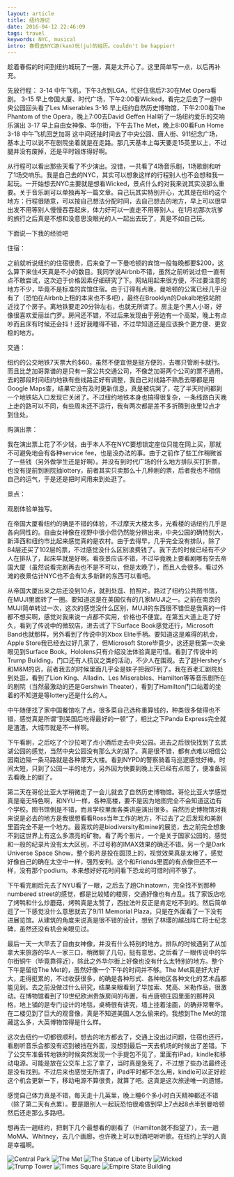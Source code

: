 ```yaml
---
layout: article
title: 纽约游记
date: 2016-04-12 22:46:09
tags: travel
keywords: NYC, musical
intro: 春假去NYC游(kan)玩(ju)的经历。couldn't be happier!
---
```


趁着春假的时间到纽约城玩了一圈，真是太开心了。这里简单写一点，以后再补充。

先放行程：
3-14 中午飞机，下午3点到LGA，忙好住宿后7:30在Met Opera看剧。
3-15 早上帝国大厦、时代广场，下午2:00看Wicked，看完之后去了一趟中央公园回头看了Les Miserables
3-16 早上纽约自然历史博物馆，下午2:00看The Phantom of the Opera，晚上7:00去David Geffen Hall听了一场纽约爱乐的交响乐演出
3-17 早上自由女神像、华尔街，下午去The Met，晚上8:00看Fun Home
3-18 中午飞机回芝加哥
这中间还抽时间去了中央公园、唐人街、911纪念广场，基本上可以说不在剧院坐着就是在走路。那几天基本上每天要走15英里以上，不过腿并没有废掉，还是平时锻炼得好啊。

从行程可以看出那些天看了不少演出。没错，一共看了4场音乐剧，1场歌剧和听了1场交响乐。我是自己去的NYC，其实可以想象这样的行程别人也不会想和我一起玩。一开始想去NYC主要就是想看Wicked，景点什么的对我来说其实没那么重要。关于音乐剧可以单独再写一篇文章。自己玩其实特别开心，尤其是在纽约这个地方：行程很随意，可以按自己想法分配时间，去自己想去的地方，早上可以很早出发不用等别人慢慢吞吞起床，体力好可以一直走不用等别人。在1月初那次坑爹的旅行之后真是不想和没意思没眼光的人一起出去玩了，真是不如自己玩。

下面说一下我的经验吧

住宿：

之前就听说纽约的住宿很贵，后来查了一下曼哈顿的宾馆一般每晚都要$200，这么算下来住4天真是不小的数目。我同学说Airbnb不错，虽然之前听说过但一直有点不敢尝试，这次迫于价格因素仔细研究了下。网站用起来很方便，不过要注意的地方不少，毕竟不是标准的宾馆住宿。由于订得有点晚，曼哈顿的公寓已经几乎没有了（恐怕在Airbnb上租的本来也不多吧），最终在Brooklyn的Dekalb地铁站附近找了个房子。离地铁要走20分钟左右，也就无所谓了。房主是个黑人小哥，好像很喜欢爱丽丝门罗。房间还不错，不过后来发现由于旁边有一个高架，晚上有点吵而且床有时候还会抖！还好我睡得不错，不过早知道还是应该换个更方便、更安稳的地方。

交通：

纽约的公交地铁7天票大约$60，虽然不便宜但是挺方便的，去哪只管刷卡就行。而且比芝加哥靠谱的是只有一家公共交通公司，不像芝加哥两个公司的票不通用。去的那段时间纽约地铁有些线路正好有调整，我自己对线路不熟悉去哪都是用Google Maps查，结果它没有及时更新信息，真是被坑哭了，花了半天时间都到一个地铁站入口发现它关闭了。不过纽约地铁本身也搞得很复杂，一条线路白天晚上走的路可以不同，有些周末还不运行，我有两次都是差不多折腾到夜里12点才到住处。

购演出票：

我在演出票上花了不少钱，由于本人不在NYC要想锁定座位只能在网上买，那就不可避免地会有各种service fee，也是没办法的事。由于之前作了些工作稍微省了一些钱（另外做学生还是好啊）。并没有到时代广场的什么地方排队买打折票，也没有提前到剧院抽lottery，前者其实只卖那么十几种剧的票，后者我也不相信自己的运气，于是还是把时间用来到处逛了。

景点：

观剧体验单独写。

在帝国大厦看纽约的确是不错的体验，不过摩天大楼太多，光看楼的话纽约几乎是各向同性的。自由女神像在视野中很小但仍然能分辨出来，中央公园的确特别大，新泽西和纽约市比起来感觉真的是农村。由于去得早，几乎完全没有排队，除了84层还买了102层的票，不过感觉没什么区别浪费钱了。我下去的时候已经有不少人在排队了，起床早就是好啊。看夜景应该不错，不过毕竟晚上要看剧哪有空去帝国大厦（虽然说看完剧再去也不是不可以，但是太晚了），而且人会很多。看过外滩的夜景估计NYC也不会有太多新鲜的东西可以看吧。

从帝国大厦出来之后还没到10点，就到处逛、拍照片。路过了纽约公共图书馆，在MUJI里面转了一圈。要知道这是在美国仅有的几家MUJI之一。之前在南京的MUJI简单转过一次，这次的感觉没什么区别，MUJI的东西很不错但是我真的一件都不想买啊，感觉对我来说一点都不实用，价格也不便宜。在第五大道上走了好久，看到了传说中的微软店，进去试了下Surface Book感觉还行，Microsoft Band也就那样，另外看到了传说中的Xbox Elite手柄。要知道这是难得的机会，Apple Store我已经去过好几家了，但Microsoft Store毕竟少，这还是我第一次亲眼见到Surface Book。Hololens只有介绍没法体验真是可惜。看到了传说中的Trump Building，门口还有人抗议之类的活动，不少人在围观。去了趟Hershey's和M&M的店，前者我去的时候里面几乎全是妹子把我吓到了。我在百老汇剧院处到处逛，看到了Lion King、Alladin、Les Miserables、Hamilton等等音乐剧所在的剧院（当然最激动的还是Gershwin Theater），看到了Hamilton门口站着的坐着的不知道是等lottery还是什么的人。

中午随便找了家中国餐馆吃了点，很多菜自己选称重算钱的，种类很多做得也不错，感觉真是所谓“到美国后吃得最好的一顿”了，相比之下Panda Express完全就是渣渣。大城市就是不一样啊。

下午看剧，之后吃了个沙拉喝了点小酒后走去中央公园。进去之后很快找到了玄武湖公园的感觉，当然中央公园没有那么大的湖了。真是很不错，都有点难以相信公园南边隔一条马路就是各种摩天大楼。看到NYPD的警察骑着马巡逻感觉好棒。时间太短，只到了公园一半的地方，另外因为快要到晚上天已经有点暗了，便准备回去看晚上的剧了。

第二天在哥伦比亚大学稍微走了一会儿就去了自然历史博物馆。哥伦比亚大学感觉真是毫无特色啊，和NYU一样，各种高楼，要不是因为地图完全不会知道这边有个学校。图书馆倒是不错，而且学校里面各类讲座演出很多。自然历史博物馆对我来说是必去的地方是我很想看看Ross当年工作的地方，不过去了之后发现和美剧里面完全不是一个地方。最喜欢的是biodiversity和mine的展览，去之前完全想象不到这世界上有这么多漂亮的矿物。看了两个影片，一个是关于国家公园的，感觉和一般的纪录片没有太大区别，不过号称的IMAX效果的确还不错。另一个是Dark Universe Space Show，整个影片是投在圆顶上的，视觉效果真是太棒了，感觉好像自己的确在太空中一样，强烈安利。这个和Friends里面的有点像但还不一样，没有那个podium。本来想好好花时间看下恐龙的可惜时间不够了。

下午看完剧后先去了NYU看了一眼，之后去了趟Chinatown，完全找不到那种numbered street的感觉，都是比较矮的楼房，交通好像也有点乱。找了家饭店吃了烤鸭和什么炒蘑菇，烤鸭真是太赞了，西拉法叶反正是肯定吃不到的。然后简单逛了一下感觉没什么意思就去了9/11 Memorial Plaza，只是在外面看了一下没有进展览馆。从建筑的角度来说真是很不错的设计，想到了林璎的越战阵亡将士纪念碑，虽然还没有机会亲眼见过。

最后一天一大早去了自由女神像，并没有什么特别的地方。排队的时候遇到了从加拿大来旅游的华人一家三口，稍微聊了几句，挺有意思。之后看了一眼传说中的华尔街铜牛（毕竟靠得近），除此之外华尔街上好像也没有什么太特别的地方。整个下午是留给The Met的，虽然好像一个下午的时间并不够。The Met真是好大好大，走得挺累的，不过收获很多，的确是各种形式、各种地区各种文化的艺术品都能见到。去之前没做过什么研究，结果亲眼看到了毕加索、梵高、米勒作品，很激动。在博物馆看到了19世纪欧洲贵族房间的布置，有点唐顿庄园里面的那种风格，地上铺的是专门设计的地毯，桌椅很有讲究，墙上挂着油画，的确非常奢华。在二楼见到了巨大的观音像，真是不知道美国人怎么偷来的。我想到The Met的馆藏这么多，大英博物馆得是什么样。

这次去纽约一切都很顺利，想去的地方都去了，交通上没出过问题，住宿也还行，看剧听音乐会都没有迟到被挡在外面，没想到最后一天去机场的时候出了差错。下了公交车准备转地铁的时候突然发现一个手提包不见了，里面有iPad，kindle和移动电源。可能是放在公交车上忘了拿了，当时真是急死了，不过想了些办法最终还是没有找到。不过后来也感觉无所谓了，iPad平时都不怎么用，kindle可以正好趁这个机会更新一下，移动电源不算很贵，就算了吧。这真是这次旅途唯一的遗憾。

感觉自己体力真是不错，每天走十几英里，晚上睡6个多小时白天精神都还不错（除了第二天有点累）。要是跟别人一起玩恐怕很难做到早上7点起8点半到曼哈顿然后还走那么多路吧。

想再去一趟纽约，把剩下几个最想看的剧看了（Hamilton就不指望了），去一趟MoMA、Whitney，去几个画廊，也许晚上可以到酒吧听听歌。在纽约上学的人真是幸福啊。

![Central Park](http://7xsxda.com1.z0.glb.clouddn.com/nyc_IMG_20160318_184657.jpg)
![The Met](http://7xsxda.com1.z0.glb.clouddn.com/nyc_IMG_20160318_175257.jpg)
![The Statue of Liberty](http://7xsxda.com1.z0.glb.clouddn.com/nyc_IMG_20160318_100451.jpg)
![Wicked](http://7xsxda.com1.z0.glb.clouddn.com/nyc_IMG_20160316_134404.jpg)
![Trump Tower](http://7xsxda.com1.z0.glb.clouddn.com/nyc_IMG_20160316_123026.jpg)
![Times Square](http://7xsxda.com1.z0.glb.clouddn.com/nyc_IMG_20160316_105056.jpg)
![Empire State Building](http://7xsxda.com1.z0.glb.clouddn.com/nyc_IMG_20160316_090111.jpg)